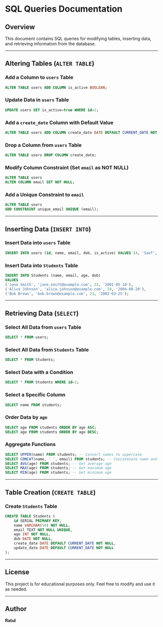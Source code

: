 # SQL Queries Documentation

## Overview
This document contains SQL queries for modifying tables, inserting data, and retrieving information from the database.

---

## Altering Tables (`ALTER TABLE`)

### Add a Column to `users` Table
```sql
ALTER TABLE users ADD COLUMN is_active BOOLEAN;
```

### Update Data in `users` Table
```sql
UPDATE users SET is_active=true WHERE id=2;
```

### Add a `create_date` Column with Default Value
```sql
ALTER TABLE users ADD COLUMN create_date DATE DEFAULT CURRENT_DATE NOT NULL;
```

### Drop a Column from `users` Table
```sql
ALTER TABLE users DROP COLUMN create_date;
```

### Modify Column Constraint (Set `email` as NOT NULL)
```sql
ALTER TABLE users
ALTER COLUMN email SET NOT NULL;
```

### Add a Unique Constraint to `email`
```sql
ALTER TABLE users
ADD CONSTRAINT unique_email UNIQUE (email);
```

---

## Inserting Data (`INSERT INTO`)

### Insert Data into `users` Table
```sql
INSERT INTO users (id, name, email, dob, is_active) VALUES (4, 'Saef', 'saef.ratl@gmail2.com', '2003-06-22', true);
```

### Insert Data into `Students` Table
```sql
INSERT INTO Students (name, email, age, dob) 
VALUES 
('Jane Smith', 'jane.smith@example.com', 22, '2001-05-10'),
('Alice Johnson', 'alice.johnson@example.com', 19, '2004-08-20'),
('Bob Brown', 'bob.brown@example.com', 21, '2002-03-25');
```

---

## Retrieving Data (`SELECT`)

### Select All Data from `users` Table
```sql
SELECT * FROM users;
```

### Select All Data from `Students` Table
```sql
SELECT * FROM Students;
```

### Select Data with a Condition
```sql
SELECT * FROM Students WHERE id=1;
```

### Select a Specific Column
```sql
SELECT name FROM students;
```

### Order Data by `age`
```sql
SELECT age FROM students ORDER BY age ASC;
SELECT age FROM students ORDER BY age DESC;
```

### Aggregate Functions
```sql
SELECT UPPER(name) FROM students; -- Convert names to uppercase
SELECT CONCAT(name, ' ', email) FROM students; -- Concatenate name and email
SELECT AVG(age) FROM students; -- Get average age
SELECT MAX(age) FROM students; -- Get maximum age
SELECT MIN(age) FROM students; -- Get minimum age
```

---

## Table Creation (`CREATE TABLE`)

### Create `Students` Table
```sql
CREATE TABLE Students (
    id SERIAL PRIMARY KEY,
    name VARCHAR(50) NOT NULL,
    email TEXT NOT NULL UNIQUE,
    age INT NOT NULL,
    dob DATE NOT NULL,
    create_date DATE DEFAULT CURRENT_DATE NOT NULL,
    update_date DATE DEFAULT CURRENT_DATE NOT NULL
);
```

---

## License
This project is for educational purposes only. Feel free to modify and use it as needed.

---

## Author
**Ratul**

